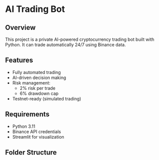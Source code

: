 # AI Trading Bot

## Overview
This project is a private AI-powered cryptocurrency trading bot built with Python. It can trade automatically 24/7 using Binance data. 

## Features
- Fully automated trading
- AI-driven decision making
- Risk management:
  - 2% risk per trade
  - 6% drawdown cap
- Testnet-ready (simulated trading)

## Requirements
- Python 3.11
- Binance API credentials
- Streamlit for visualization

## Folder Structure

